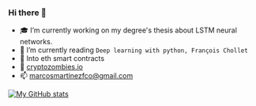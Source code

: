 ### Hi there 👋

- :mortar_board: I’m currently working on my degree's thesis about LSTM neural networks.
- :book: I’m currently reading ```Deep learning with python, François Chollet```
- 📃 Into eth smart contracts
- 🔬 [cryptozombies.io](https://cryptozombies.io)
- 📫 marcosmartinezfco@gmail.com

[![My GitHub stats](https://github-readme-stats.vercel.app/api?username=marcosmartinezfco&show_icons=true&count_private=true&theme=nord)](https://github.com/anuraghazra/github-readme-stats)
